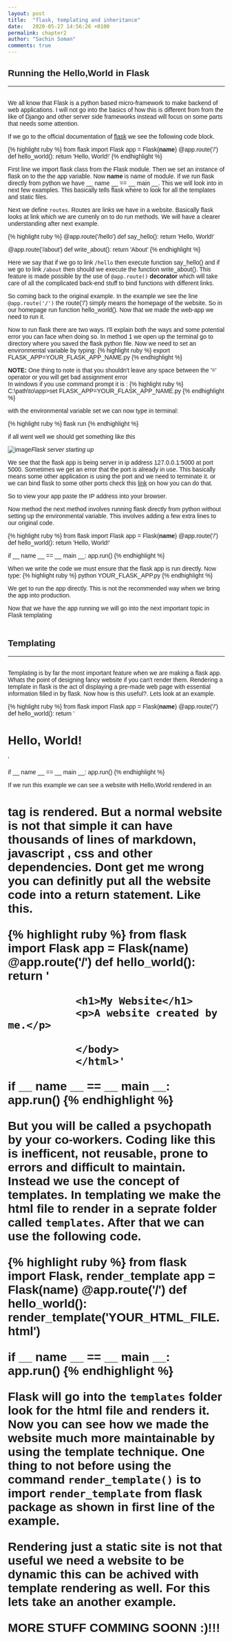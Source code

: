 ```yaml
---
layout: post
title:  "flask, templating and inheritance"
date:   2020-05-27 14:56:26 +0100
permalink: chapter2
author: "Sachin Soman"
comments: true
---
```

## Running the Hello,World in Flask
<hr>
<br>
We all know that Flask is a python based micro-framework to make backend of web applications. I will not go into the basics 
of how this is different from from the like of Django and other server side frameworks instead will focus on some parts 
that needs some attention.



If we go to the official documentation of [flask](https://flask.palletsprojects.com/en/1.1.x/quickstart/) we see the following 
code block.

{% highlight ruby %}
from flask import Flask
app = Flask(__name__)
@app.route('/')
def hello_world():
    return 'Hello, World!'
{% endhighlight %}

First line we import flask class from the Flask module. Then we set an instance of flask on to the the app variable. Now
__name__ is name of module. If we run flask directly from python we have __ name __ == __ main __. This we will look into in next 
few examples. This basically tells flask where to look for all the templates and static files.

Next we define `routes`. Routes are links we have in a website. Basically flask looks at link which we are currenly on to 
do run methods. We will have a clearer understanding after next example.

 {% highlight ruby %}
 @app.route('/hello')
 def say_hello():
     return 'Hello, World!'
     
  @app.route('/about')
  def write_about():
      return 'About'
 {% endhighlight %}
 
 Here we say that if we go to link `/hello` then execute function say_hello() and if we go to link `/about` then should we execute the 
 function write_about(). This feature is made possible by the use of `@app.route()` <b>decorator</b> which will take care of all the
 complicated back-end stuff to bind functions with different links. 
 
 So coming back to the original example. In the example we see the line `@app.route('/')` the route('/') simply means the homepage of the website.
 So in our homepage run function hello_world(). Now that we made the web-app we need to run it.
 
 Now to run flask there are two ways. I'll explain both the ways and some potential error you can face when doing so. In method 1 we
 open up the terminal go to directory where you saved the flask python file. Now we need to set an environmental variable by typing:
  {% highlight ruby %}
export FLASK_APP=YOUR_FLASK_APP_NAME.py
  {% endhighlight %}
  
  <b>NOTE:</b> One thing to note is that you shouldn't leave any space between the '=' operator or you will get bad assignment error<br>
  In windows if you use command prompt it is :
   {% highlight ruby %}
  C:\path\to\app>set FLASK_APP=YOUR_FLASK_APP_NAME.py
   {% endhighlight %}
   
with the environmental variable set we can now type in terminal:

   {% highlight ruby %}
flask run
   {% endhighlight %}
   
   if all went well we should get something like this
    <br>
    
   ![image]({{site.github.url}}/assets/images/flask_run.png)*Flask server starting up*
   
   We see that the flask app is being server in ip address 127.0.0.1:5000 at port 5000. Sometimes we get an error that 
   the port is already in use. This basically means some other application is using the port and we need to terminate it.
   or we can bind flask to some other ports check this [link](https://pybit.es/flask-ports.html) on how you can do that.
   
   So to view your app paste the IP address into your browser.
   
   Now method the next method involves running flask directly from python without setting up the environmental variable. This 
   involves adding a few extra lines to our original code.
   
   {% highlight ruby %}
   from flask import Flask
   app = Flask(__name__)
   @app.route('/')
   def hello_world():
       return 'Hello, World!'
       
   if __ name __ == __ main __:
        app.run()
   {% endhighlight %}

When we write the code we must ensure that the flask app is run directly. Now type: 
   {% highlight ruby %}
python YOUR_FLASK_APP.py
   {% endhighlight %}
   
We get to run the app directly. This is not the recommended way when we bring the app into production.

Now that we have the app running we will go into the next important topic in Flask templating
<br>
<br>

## Templating
<hr>
<br>
Templating is by far the most important feature when we are making a flask app. Whats the point of designing 
fancy website if you can't render them. Rendering a template in flask is the act of displaying a pre-made web page with essential 
information filled in by flask. Now how is this useful?. Lets look at an example.

   {% highlight ruby %}
   from flask import Flask
   app = Flask(__name__)
   @app.route('/')
   def hello_world():
       return '<h1>Hello, World!</h1>'
       
   if __ name __ == __ main __:
        app.run()
   {% endhighlight %}
   
   If we run this example we can see a website with Hello,World rendered in an <h1> tag is rendered. But a normal website is not that
   simple it can have thousands of lines of markdown, javascript , css and other dependencies. Dont get me wrong you can definitly put
   all the website code into a return statement. Like this.
   
   {% highlight ruby %}
   from flask import Flask
   app = Flask(__name__)
   @app.route('/')
   def hello_world():
       return '<!DOCTYPE html>
               <html lang="en">
               <head>
               <title>Page Title</title>
               <meta charset="UTF-8">
               <meta name="viewport" content="width=device-width, initial-scale=1">
               <style>
               body {
                 font-family: Arial, Helvetica, sans-serif;
               }
               </style>
               </head>
               <body>
               
               <h1>My Website</h1>
               <p>A website created by me.</p>
               
               </body>
               </html>'
       
   if __ name __ == __ main __:
        app.run()
   {% endhighlight %}  
   
 But you will be called a psychopath by your co-workers. Coding like this is inefficent, not reusable, prone to errors and
 difficult to maintain. Instead we use the concept of templates. In templating we make the html file to render in a seprate folder called
 `templates`. After that we can use the following code.
 
   {% highlight ruby %}
   from flask import Flask, render_template
   app = Flask(__name__)
   @app.route('/')
   def hello_world():
       render_template('YOUR_HTML_FILE.html')
       
   if __ name __ == __ main __:
        app.run()
   {% endhighlight %}
  
 Flask will go into the `templates` folder look for the html file and renders it. Now you can see how we made the website 
 much more maintainable by using the template technique. One thing to not before using the command `render_template()` is to 
 import `render_template` from flask package as shown in first line of the example.
 
 Rendering just a static site is not that useful we need a website to be dynamic this can be achived with template rendering as well.
 For this lets take an another example.
 
 
 MORE STUFF COMMING SOONN :)!!!
